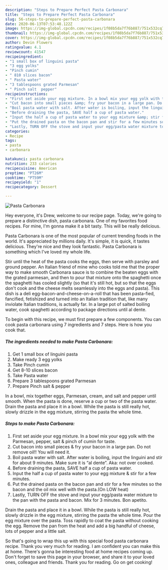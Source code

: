 ```yaml
---
description: "Steps to Prepare Perfect Pasta Carbonara"
title: "Steps to Prepare Perfect Pasta Carbonara"
slug: 56-steps-to-prepare-perfect-pasta-carbonara
date: 2020-06-13T07:53:48.122Z
image: https://img-global.cpcdn.com/recipes/1f08b5da7f76b887/751x532cq70/pasta-carbonara-recipe-main-photo.jpg
thumbnail: https://img-global.cpcdn.com/recipes/1f08b5da7f76b887/751x532cq70/pasta-carbonara-recipe-main-photo.jpg
cover: https://img-global.cpcdn.com/recipes/1f08b5da7f76b887/751x532cq70/pasta-carbonara-recipe-main-photo.jpg
author: Devin Flowers
ratingvalue: 4.1
reviewcount: 41547
recipeingredient:
- "1 small box of linguini pasta"
- "3 egg yolks"
- "Pinch cumin"
- " 810 slices bacon"
- " Pasta water"
- "3 tablespoons grated Parmesan"
- " Pinch salt  pepper"
recipeinstructions:
- "First set aside your egg mixture. In a bowl mix your egg yolk with the Parmesan, pepper, salt &amp; pinch of cumin for taste."
- "Cut bacon into small pieces &amp; fry your bacon in a large pan. Do not remove oil!! You will need it."
- "Boil pasta water with salt. After water is boiling, input the linguini and stir for about 9 minutes. Make sure it is “al dente”. Aka: not over cooked."
- "Before draining the pasta, SAVE half a cup of pasta water."
- "Input the half a cup of pasta water to your egg mixture &amp; stir for a few minutes."
- "Put the drained pasta on the bacon pan and stir for a few minutes so the bacon and the oil mix well with the pasta.(On LOW heat)"
- "Lastly, TURN OFF the stove and input your egg/pasta water mixture to the pan with the pasta and bacon. Mix for 3 minutes. Bon apetito."
categories:
- Recipe
tags:
- pasta
- carbonara

katakunci: pasta carbonara 
nutrition: 233 calories
recipecuisine: American
preptime: "PT26M"
cooktime: "PT59M"
recipeyield: "1"
recipecategory: Dessert

---
```



![Pasta Carbonara](https://img-global.cpcdn.com/recipes/1f08b5da7f76b887/751x532cq70/pasta-carbonara-recipe-main-photo.jpg)

Hey everyone, it's Drew, welcome to our recipe page. Today, we're going to prepare a distinctive dish, pasta carbonara. One of my favorites food recipes. For mine, I'm gonna make it a bit tasty. This will be really delicious.

Pasta Carbonara is one of the most popular of current trending foods in the world. It's appreciated by millions daily. It's simple, it is quick, it tastes delicious. They're nice and they look fantastic. Pasta Carbonara is something which I've loved my whole life.

Stir until the heat of the pasta cooks the eggs, then serve with parsley and ground pepper. An Italian friend of mine who cooks told me that the proper way to make smooth Carbonara sauce is to combine the beaten eggs with the grated parmesan, and then to pour that mixture onto the spaghetti once the spaghetti has cooled slightly (so that it&#39;s still hot, but so that the eggs don&#39;t cook and the cheese melts seamlessly into the eggs and pasta). This dish is a deli egg-bacon-and-cheese-on-a-roll that has been pasta-fied, fancified, fetishized and turned into an Italian tradition that, like many inviolate Italian traditions, is actually far. In a large pot of salted boiling water, cook spaghetti according to package directions until al dente.


To begin with this recipe, we must first prepare a few components. You can cook pasta carbonara using 7 ingredients and 7 steps. Here is how you cook that.

<!--inarticleads1-->

##### The ingredients needed to make Pasta Carbonara:

1. Get 1 small box of linguini pasta
1. Make ready 3 egg yolks
1. Take Pinch cumin
1. Get  8-10 slices bacon
1. Take  Pasta water
1. Prepare 3 tablespoons grated Parmesan
1. Prepare  Pinch salt &amp; pepper


In a bowl, mix together eggs, Parmesan, cream, and salt and pepper until smooth. When the pasta is done, reserve a cup or two of the pasta water. Drain the pasta and place it in a bowl. While the pasta is still really hot, slowly drizzle in the egg mixture, stirring the pasta the whole time. 

<!--inarticleads2-->

##### Steps to make Pasta Carbonara:

1. First set aside your egg mixture. In a bowl mix your egg yolk with the Parmesan, pepper, salt &amp; pinch of cumin for taste.
1. Cut bacon into small pieces &amp; fry your bacon in a large pan. Do not remove oil!! You will need it.
1. Boil pasta water with salt. After water is boiling, input the linguini and stir for about 9 minutes. Make sure it is “al dente”. Aka: not over cooked.
1. Before draining the pasta, SAVE half a cup of pasta water.
1. Input the half a cup of pasta water to your egg mixture &amp; stir for a few minutes.
1. Put the drained pasta on the bacon pan and stir for a few minutes so the bacon and the oil mix well with the pasta.(On LOW heat)
1. Lastly, TURN OFF the stove and input your egg/pasta water mixture to the pan with the pasta and bacon. Mix for 3 minutes. Bon apetito.


Drain the pasta and place it in a bowl. While the pasta is still really hot, slowly drizzle in the egg mixture, stirring the pasta the whole time. Pour the egg mixture over the pasta. Toss rapidly to coat the pasta without cooking the egg. Remove the pan from the heat and add a big handful of cheese, lots of pepper and a little salt. 

So that's going to wrap this up with this special food pasta carbonara recipe. Thank you very much for reading. I am confident you can make this at home. There's gonna be interesting food at home recipes coming up. Don't forget to save this page in your browser, and share it to your loved ones, colleague and friends. Thank you for reading. Go on get cooking!
